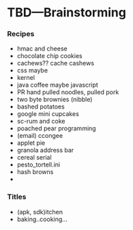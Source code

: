 # TBD—Brainstorming
### Recipes
- hmac and cheese
- chocolate chip cookies
- cachews?? cache cashews
- css maybe
- kernel
- java coffee maybe javascript
- PR hand pulled noodles, pulled pork
- two byte brownies (nibble)
- bashed potatoes
- google mini cupcakes
- sc-rum and coke
- poached pear programming
- (email) ccongee
- applet pie
- granola address bar
- cereal serial
- pesto_tortell.ini
- hash browns
- 


### Titles
- (apk, sdk)itchen
- baking..cooking...
